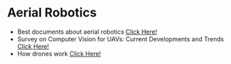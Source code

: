 # Aerial Robotics

* Best documents about aerial robotics [Click Here!](http://www.kostasalexis.com/literature-and-links1.html)
* Survey on Computer Vision for UAVs: Current Developments and Trends [Click Here!](https://link.springer.com/content/pdf/10.1007%2Fs10846-017-0483-z.pdf)
* How drones work [Click Here!](https://www.linkedin.com/pulse/how-do-drones-work-part-1-introduction-tiziano-fiorenzani/)
